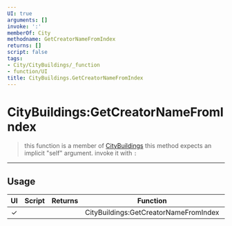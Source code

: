 ```yaml
---
UI: true
arguments: []
invoke: ':'
memberOf: City
methodname: GetCreatorNameFromIndex
returns: []
script: false
tags:
- City/CityBuildings/_function
- function/UI
title: CityBuildings.GetCreatorNameFromIndex
---
```

# CityBuildings:GetCreatorNameFromIndex
> this function is a member of [CityBuildings](civ-6/lua/CityBuildings.md)
> this method expects an implicit "self" argument. invoke it with `:`
-----
## Usage
|  UI | Script | Returns | Function | Arguments |
|:---:|:------:|-------:|:--------:|:---------|
|✓| ||CityBuildings:GetCreatorNameFromIndex||
